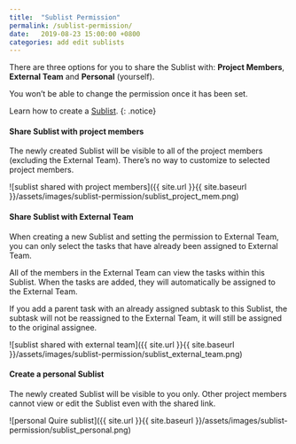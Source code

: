 ```yaml
---
title:  "Sublist Permission"
permalink: /sublist-permission/
date:   2019-08-23 15:00:00 +0800
categories: add edit sublists
---
```

There are three options for you to share the Sublist with: **Project Members**, **External Team** and **Personal** (yourself).

You won’t be able to change the permission once it has been set.


Learn how to create a [Sublist](/guide/create-sublists/). 
{: .notice}


#### Share Sublist with project members 

The newly created Sublist will be visible to all of the project members (excluding the External Team). There’s no way to customize to selected project members.

![sublist shared with project members]({{ site.url }}{{ site.baseurl }}/assets/images/sublist-permission/sublist_project_mem.png)


#### Share Sublist with External Team
When creating a new Sublist and setting the permission to External Team, you can only select the tasks that have already been assigned to External Team.

All of the members in the External Team can view the tasks within this Sublist. When the tasks are added, they will automatically be assigned to the External Team.

If you add a parent task with an already assigned subtask to this Sublist, the subtask will not be reassigned to the External Team, it will still be assigned to the original assignee. 


![sublist shared with external team]({{ site.url }}{{ site.baseurl }}/assets/images/sublist-permission/sublist_external_team.png)

#### Create a personal Sublist 

The newly created Sublist will be visible to you only. Other project members cannot view or edit the Sublist even with the shared link.


![personal Quire sublist]({{ site.url }}{{ site.baseurl }}/assets/images/sublist-permission/sublist_personal.png)
